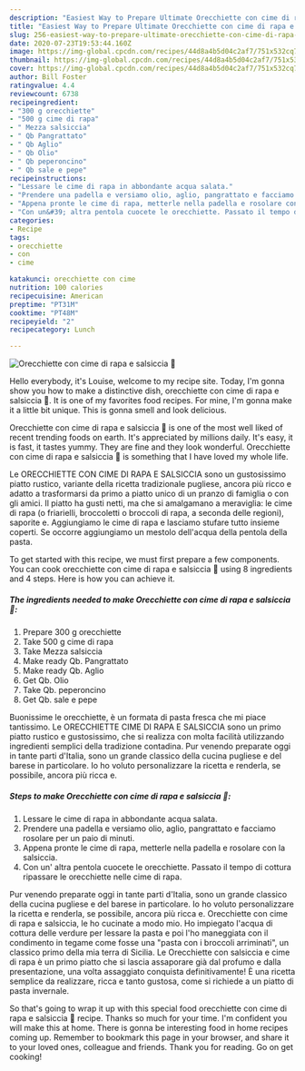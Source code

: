 ```yaml
---
description: "Easiest Way to Prepare Ultimate Orecchiette con cime di rapa e salsiccia 🍴"
title: "Easiest Way to Prepare Ultimate Orecchiette con cime di rapa e salsiccia 🍴"
slug: 256-easiest-way-to-prepare-ultimate-orecchiette-con-cime-di-rapa-e-salsiccia
date: 2020-07-23T19:53:44.160Z
image: https://img-global.cpcdn.com/recipes/44d8a4b5d04c2af7/751x532cq70/orecchiette-con-cime-di-rapa-e-salsiccia-🍴-recipe-main-photo.jpg
thumbnail: https://img-global.cpcdn.com/recipes/44d8a4b5d04c2af7/751x532cq70/orecchiette-con-cime-di-rapa-e-salsiccia-🍴-recipe-main-photo.jpg
cover: https://img-global.cpcdn.com/recipes/44d8a4b5d04c2af7/751x532cq70/orecchiette-con-cime-di-rapa-e-salsiccia-🍴-recipe-main-photo.jpg
author: Bill Foster
ratingvalue: 4.4
reviewcount: 6738
recipeingredient:
- "300 g orecchiette"
- "500 g cime di rapa"
- " Mezza salsiccia"
- " Qb Pangrattato"
- " Qb Aglio"
- " Qb Olio"
- " Qb peperoncino"
- " Qb sale e pepe"
recipeinstructions:
- "Lessare le cime di rapa in abbondante acqua salata."
- "Prendere una padella e versiamo olio, aglio, pangrattato e facciamo rosolare per un paio di minuti."
- "Appena pronte le cime di rapa, metterle nella padella e rosolare con la salsiccia."
- "Con un&#39; altra pentola cuocete le orecchiette. Passato il tempo di cottura ripassare le orecchiette nelle cime di rapa."
categories:
- Recipe
tags:
- orecchiette
- con
- cime

katakunci: orecchiette con cime 
nutrition: 100 calories
recipecuisine: American
preptime: "PT31M"
cooktime: "PT48M"
recipeyield: "2"
recipecategory: Lunch

---
```



![Orecchiette con cime di rapa e salsiccia 🍴](https://img-global.cpcdn.com/recipes/44d8a4b5d04c2af7/751x532cq70/orecchiette-con-cime-di-rapa-e-salsiccia-🍴-recipe-main-photo.jpg)

Hello everybody, it's Louise, welcome to my recipe site. Today, I'm gonna show you how to make a distinctive dish, orecchiette con cime di rapa e salsiccia 🍴. It is one of my favorites food recipes. For mine, I'm gonna make it a little bit unique. This is gonna smell and look delicious.

Orecchiette con cime di rapa e salsiccia 🍴 is one of the most well liked of recent trending foods on earth. It's appreciated by millions daily. It's easy, it is fast, it tastes yummy. They are fine and they look wonderful. Orecchiette con cime di rapa e salsiccia 🍴 is something that I have loved my whole life.

Le ORECCHIETTE CON CIME DI RAPA E SALSICCIA sono un gustosissimo piatto rustico, variante della ricetta tradizionale pugliese, ancora più ricco e adatto a trasformarsi da primo a piatto unico di un pranzo di famiglia o con gli amici. Il piatto ha gusti netti, ma che si amalgamano a meraviglia: le cime di rapa (o friarielli, broccoletti o broccoli di rapa, a seconda delle regioni), saporite e. Aggiungiamo le cime di rapa e lasciamo stufare tutto insieme coperti. Se occorre aggiungiamo un mestolo dell&#39;acqua della pentola della pasta.


To get started with this recipe, we must first prepare a few components. You can cook orecchiette con cime di rapa e salsiccia 🍴 using 8 ingredients and 4 steps. Here is how you can achieve it.

<!--inarticleads1-->

##### The ingredients needed to make Orecchiette con cime di rapa e salsiccia 🍴:

1. Prepare 300 g orecchiette
1. Take 500 g cime di rapa
1. Take  Mezza salsiccia
1. Make ready  Qb. Pangrattato
1. Make ready  Qb. Aglio
1. Get  Qb. Olio
1. Take  Qb. peperoncino
1. Get  Qb. sale e pepe


Buonissime le orecchiette, è un formata di pasta fresca che mi piace tantissimo. Le ORECCHIETTE CIME DI RAPA E SALSICCIA sono un primo piatto rustico e gustosissimo, che si realizza con molta facilità utilizzando ingredienti semplici della tradizione contadina. Pur venendo preparate oggi in tante parti d&#39;Italia, sono un grande classico della cucina pugliese e del barese in particolare. Io ho voluto personalizzare la ricetta e renderla, se possibile, ancora più ricca e. 

<!--inarticleads2-->

##### Steps to make Orecchiette con cime di rapa e salsiccia 🍴:

1. Lessare le cime di rapa in abbondante acqua salata.
1. Prendere una padella e versiamo olio, aglio, pangrattato e facciamo rosolare per un paio di minuti.
1. Appena pronte le cime di rapa, metterle nella padella e rosolare con la salsiccia.
1. Con un&#39; altra pentola cuocete le orecchiette. Passato il tempo di cottura ripassare le orecchiette nelle cime di rapa.


Pur venendo preparate oggi in tante parti d&#39;Italia, sono un grande classico della cucina pugliese e del barese in particolare. Io ho voluto personalizzare la ricetta e renderla, se possibile, ancora più ricca e. Orecchiette con cime di rapa e salsiccia, le ho cucinate a modo mio. Ho impiegato l&#39;acqua di cottura delle verdure per lessare la pasta e poi l&#39;ho maneggiata con il condimento in tegame come fosse una &#34;pasta con i broccoli arriminati&#34;, un classico primo della mia terra di Sicilia. Le Orecchiette con salsiccia e cime di rapa è un primo piatto che si lascia assaporare già dal profumo e dalla presentazione, una volta assaggiato conquista definitivamente! È una ricetta semplice da realizzare, ricca e tanto gustosa, come si richiede a un piatto di pasta invernale. 

So that's going to wrap it up with this special food orecchiette con cime di rapa e salsiccia 🍴 recipe. Thanks so much for your time. I'm confident you will make this at home. There is gonna be interesting food in home recipes coming up. Remember to bookmark this page in your browser, and share it to your loved ones, colleague and friends. Thank you for reading. Go on get cooking!
